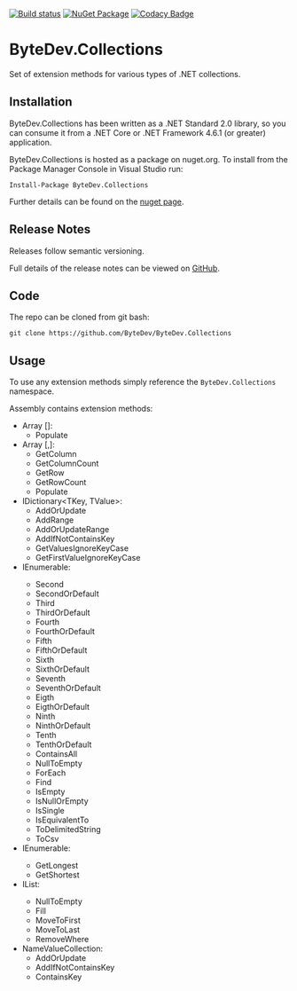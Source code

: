 [![Build status](https://ci.appveyor.com/api/projects/status/github/bytedev/ByteDev.Collections?branch=master&svg=true)](https://ci.appveyor.com/project/bytedev/ByteDev-Collections/branch/master)
[![NuGet Package](https://img.shields.io/nuget/v/ByteDev.Collections.svg)](https://www.nuget.org/packages/ByteDev.Collections)
[![Codacy Badge](https://api.codacy.com/project/badge/Grade/030a2d92bb2d4099962084f90dacfed0)](https://www.codacy.com/manual/ByteDev/ByteDev.Collections?utm_source=github.com&amp;utm_medium=referral&amp;utm_content=ByteDev/ByteDev.Collections&amp;utm_campaign=Badge_Grade)

# ByteDev.Collections

Set of extension methods for various types of .NET collections.

## Installation

ByteDev.Collections has been written as a .NET Standard 2.0 library, so you can consume it from a .NET Core or .NET Framework 4.6.1 (or greater) application.

ByteDev.Collections is hosted as a package on nuget.org.  To install from the Package Manager Console in Visual Studio run:

`Install-Package ByteDev.Collections`

Further details can be found on the [nuget page](https://www.nuget.org/packages/ByteDev.Collections/).

## Release Notes

Releases follow semantic versioning.

Full details of the release notes can be viewed on [GitHub](https://github.com/ByteDev/ByteDev.Collections/blob/master/docs/RELEASE-NOTES.md).

## Code

The repo can be cloned from git bash:

`git clone https://github.com/ByteDev/ByteDev.Collections`

## Usage

To use any extension methods simply reference the `ByteDev.Collections` namespace.

Assembly contains extension methods:
- Array []:
  - Populate
- Array [,]:
  - GetColumn
  - GetColumnCount
  - GetRow
  - GetRowCount
  - Populate
- IDictionary<TKey, TValue>:
  - AddOrUpdate
  - AddRange
  - AddOrUpdateRange
  - AddIfNotContainsKey
  - GetValuesIgnoreKeyCase
  - GetFirstValueIgnoreKeyCase
- IEnumerable<T>:
  - Second
  - SecondOrDefault
  - Third
  - ThirdOrDefault
  - Fourth
  - FourthOrDefault
  - Fifth
  - FifthOrDefault
  - Sixth
  - SixthOrDefault
  - Seventh
  - SeventhOrDefault
  - Eigth
  - EigthOrDefault
  - Ninth
  - NinthOrDefault
  - Tenth
  - TenthOrDefault
  - ContainsAll
  - NullToEmpty
  - ForEach
  - Find
  - IsEmpty
  - IsNullOrEmpty
  - IsSingle
  - IsEquivalentTo
  - ToDelimitedString
  - ToCsv
- IEnumerable<string>:
  - GetLongest
  - GetShortest 
- IList<T>: 
  - NullToEmpty
  - Fill
  - MoveToFirst
  - MoveToLast
  - RemoveWhere
- NameValueCollection: 
  - AddOrUpdate
  - AddIfNotContainsKey
  - ContainsKey


